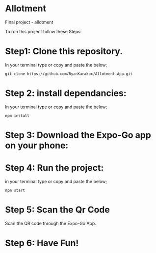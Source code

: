 # Allotment
Final project - allotment

To run this project follow these Steps:

# Step1: Clone this repository.

In your terminal type or copy and paste the below;

`git clone https://github.com/RyanKarakoc/Allotment-App.git`

# Step 2: install dependancies:

In your terminal type or copy and paste the below;

`npm install`

# Step 3: Download the Expo-Go app on your phone:

# Step 4: Run the project:

in your terminal type or copy and paste the below;

`npm start`

# Step 5: Scan the Qr Code

Scan the QR code through the Expo-Go App.

# Step 6: Have Fun!